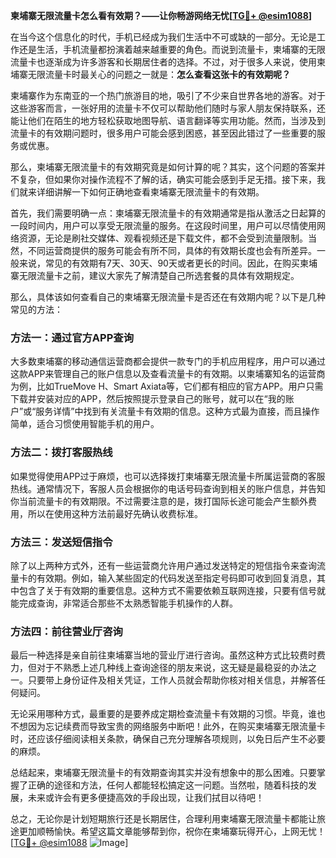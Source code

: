 **柬埔寨无限流量卡怎么看有效期？——让你畅游网络无忧[[TG💪+ @esim1088](https://t.me/s/esim1088)]**

在当今这个信息化的时代，手机已经成为我们生活中不可或缺的一部分。无论是工作还是生活，手机流量都扮演着越来越重要的角色。而说到流量卡，柬埔寨的无限流量卡也逐渐成为许多游客和长期居住者的选择。不过，对于很多人来说，使用柬埔寨无限流量卡时最关心的问题之一就是：**怎么查看这张卡的有效期呢？**

柬埔寨作为东南亚的一个热门旅游目的地，吸引了不少来自世界各地的游客。对于这些游客而言，一张好用的流量卡不仅可以帮助他们随时与家人朋友保持联系，还能让他们在陌生的地方轻松获取地图导航、语言翻译等实用功能。然而，当涉及到流量卡的有效期问题时，很多用户可能会感到困惑，甚至因此错过了一些重要的服务或优惠。

那么，柬埔寨无限流量卡的有效期究竟是如何计算的呢？其实，这个问题的答案并不复杂，但如果你对操作流程不了解的话，确实可能会感到手足无措。接下来，我们就来详细讲解一下如何正确地查看柬埔寨无限流量卡的有效期。

首先，我们需要明确一点：柬埔寨无限流量卡的有效期通常是指从激活之日起算的一段时间内，用户可以享受无限流量的服务。在这段时间里，用户可以尽情使用网络资源，无论是刷社交媒体、观看视频还是下载文件，都不会受到流量限制。当然，不同运营商提供的服务可能会有所不同，具体的有效期长度也会有所差异。一般来说，常见的有效期有7天、30天、90天或者更长的时间。因此，在购买柬埔寨无限流量卡之前，建议大家先了解清楚自己所选套餐的具体有效期规定。

那么，具体该如何查看自己的柬埔寨无限流量卡是否还在有效期内呢？以下是几种常见的方法：

### 方法一：通过官方APP查询

大多数柬埔寨的移动通信运营商都会提供一款专门的手机应用程序，用户可以通过这款APP来管理自己的账户信息以及查看流量卡的有效期。以柬埔寨知名的运营商为例，比如TrueMove H、Smart Axiata等，它们都有相应的官方APP。用户只需下载并安装对应的APP，然后按照提示登录自己的账号，就可以在“我的账户”或“服务详情”中找到有关流量卡有效期的信息。这种方式最为直接，而且操作简单，适合习惯使用智能手机的用户。

### 方法二：拨打客服热线

如果觉得使用APP过于麻烦，也可以选择拨打柬埔寨无限流量卡所属运营商的客服热线。通常情况下，客服人员会根据你的电话号码查询到相关的账户信息，并告知你当前流量卡的有效期限。不过需要注意的是，拨打国际长途可能会产生额外费用，所以在使用这种方法前最好先确认收费标准。

### 方法三：发送短信指令

除了以上两种方式外，还有一些运营商允许用户通过发送特定的短信指令来查询流量卡的有效期。例如，输入某些固定的代码发送至指定号码即可收到回复消息，其中包含了关于有效期的重要信息。这种方式不需要依赖互联网连接，只要有信号就能完成查询，非常适合那些不太熟悉智能手机操作的人群。

### 方法四：前往营业厅咨询

最后一种选择是亲自前往柬埔寨当地的营业厅进行咨询。虽然这种方式比较费时费力，但对于不熟悉上述几种线上查询途径的朋友来说，这无疑是最稳妥的办法之一。只要带上身份证件及相关凭证，工作人员就会帮助你核对相关信息，并解答任何疑问。

无论采用哪种方式，最重要的是要养成定期检查流量卡有效期的习惯。毕竟，谁也不想因为忘记续费而导致宝贵的网络服务中断吧！此外，在购买柬埔寨无限流量卡时，还应该仔细阅读相关条款，确保自己充分理解各项规则，以免日后产生不必要的麻烦。

总结起来，柬埔寨无限流量卡的有效期查询其实并没有想象中的那么困难。只要掌握了正确的途径和方法，任何人都能轻松搞定这一问题。当然啦，随着科技的发展，未来或许会有更多便捷高效的手段出现，让我们拭目以待吧！

总之，无论你是计划短期旅行还是长期居住，合理利用柬埔寨无限流量卡都能让旅途更加顺畅愉快。希望这篇文章能够帮到你，祝你在柬埔寨玩得开心，上网无忧！[[TG💪+ @esim1088](https://t.me/s/esim1088) ![Image](https://i.postimg.cc/4NQfJmqS/Snipaste-2025-05-13-00-14-12.png)]